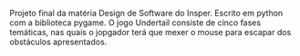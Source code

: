 Projeto final da matéria Design de Software do Insper. Escrito em python com a biblioteca pygame. O jogo Undertail consiste de cinco fases temáticas, nas quais o jopgador terá que mexer o mouse para escapar dos obstáculos apresentados. 

